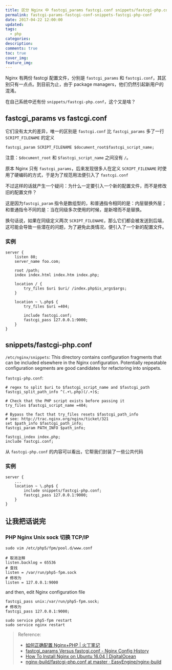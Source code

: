 ```yaml
---
title: 区分 Nginx 中 fastcgi_params fastcgi.conf snippets/fastcgi-php.conf
permalink: fastcgi-params-fastcgi-conf-snippets-fastcgi-php-conf
date: 2017-04-22 12:00:00
updated:
tags:
  - php
categories:
description:
comments: true
toc: true
cover_img:
feature_img:
---
```


Nginx 有两份 fastcgi 配置文件，分别是 `fastcgi_params` 和 `fastcgi.conf`，其区别只有一点点。到目前为止，由于 package managers，他们仍然引起新用户的混淆。

在自己系统中还有份 `snippets/fastcgi-php.conf`，这个又是啥？

## fastcgi_params vs fastcgi.conf

它们没有太大的差异，唯一的区别是 `fastcgi.conf` 比 `fastcgi_params` 多了一行 `SCRIPT_FILENAME` 的定义

```
fastcgi_param SCRIPT_FILENAME $document_root$fastcgi_script_name;
```

注意：`$document_root` 和 `$fastcgi_script_name` 之间没有 `/`。

原本 Nginx 只有 `fastcgi_params`，后来发现很多人在定义 `SCRIPT_FILENAME` 时使用了硬编码的方式，于是为了规范用法便引入了 `fastcgi.conf`

不过这样的话就产生一个疑问：为什么一定要引入一个新的配置文件，而不是修改旧的配置文件？

这是因为`fastcgi_param` 指令是数组型的，和普通指令相同的是：内层替换外层；和普通指令不同的是：当在同级多次使用的时候，是新增而不是替换。

换句话说，如果在同级定义两次 `SCRIPT_FILENAME`，那么它们都会被发送到后端，这可能会导致一些潜在的问题，为了避免此类情况，便引入了一个新的配置文件。

<!--more -->

### 实例

```
server {
    listen 80;
    server_name foo.com;

    root /path;
    index index.html index.htm index.php;

    location / {
        try_files $uri $uri/ /index.php$is_args$args;
    }

    location ~ \.php$ {
        try_files $uri =404;

        include fastcgi.conf;
        fastcgi_pass 127.0.0.1:9000;
    }
}
```

## snippets/fastcgi-php.conf

`/etc/nginx/snippets`: This directory contains configuration fragments that can be included elsewhere in the Nginx configuration. Potentially repeatable configuration segments are good candidates for refactoring into snippets.

`fastcgi-php.conf`:

```
# regex to split $uri to $fastcgi_script_name and $fastcgi_path
fastcgi_split_path_info ^(.+\.php)(/.+)$;

# Check that the PHP script exists before passing it
try_files $fastcgi_script_name =404;

# Bypass the fact that try_files resets $fastcgi_path_info
# see: http://trac.nginx.org/nginx/ticket/321
set $path_info $fastcgi_path_info;
fastcgi_param PATH_INFO $path_info;

fastcgi_index index.php;
include fastcgi.conf;
```

从 `fastcgi-php.conf` 的内容可以看出，它帮我们封装了一些公共代码

### 实例

```
server {
	...
    location ~ \.php$ {
        include snippets/fastcgi-php.conf;
        fastcgi_pass 127.0.0.1:9000;
    }
}
```

## 让我把话说完

### PHP Nginx Unix sock 切换 TCP/IP

```
sudo vim /etc/php5/fpm/pool.d/www.conf
```

```
# 取消注释
listen.backlog = 65536
# 查找
listen = /var/run/php5-fpm.sock
# 修改为
listen = 127.0.0.1:9000
```

and then, edit Nginx configuration file

```
fastcgi_pass unix:/var/run/php5-fpm.sock;
# 修改为
fastcgi_pass 127.0.0.1:9000;
```

```
sudo service php5-fpm restart
sudo service nginx restart
```

> Reference:
>
> - [如何正确配置 Nginx+PHP | 火丁笔记](https://huoding.com/2013/10/23/290)
> - [fastcgi_params Versus fastcgi.conf - Nginx Config History](http://blog.martinfjordvald.com/2013/04/nginx-config-history-fastcgi_params-versus-fastcgi-conf/)
> - [How To Install Nginx on Ubuntu 16.04 | DigitalOcean](https://www.digitalocean.com/community/tutorials/how-to-install-nginx-on-ubuntu-16-04)
> - [nginx-build/fastcgi-php.conf at master · EasyEngine/nginx-build](https://github.com/EasyEngine/nginx-build/blob/master/nginx/debian/conf/snippets/fastcgi-php.conf)
